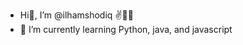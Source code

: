 - Hi👋, I’m @ilhamshodiq ✌👨‍💻
- 🌱 I’m currently learning Python, java, and javascript

<!---
ilhamshodiq/ilhamshodiq is a ✨ special ✨ repository because its `README.md` (this file) appears on your GitHub profile.
You can click the Preview link to take a look at your changes.
--->

